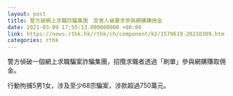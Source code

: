 ```yaml
---
layout: post
title: 警方破網上求職詐騙集團　受害人被要求參與網購賺佣金
date: 2021-03-09 17:55:13.000000000 +08:00
link: https://news.rthk.hk/rthk/ch/component/k2/1579619-20210309.htm
categories: rthk
---
```


警方偵破一個網上求職騙案詐騙集團，招攬求職者透過「刷單」參與網購賺取佣金。

行動拘捕5男1女，涉及至少68宗騙案，涉款超過750萬元。
